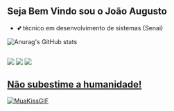 ## Seja Bem Vindo sou o João Augusto 

- 💕 técnico em desenvolvimento de sistemas (Senai)


![Anurag's GitHub stats](https://github-readme-stats.vercel.app/api?username=Joao-Augusto0&show_icons=true&theme=radical)

##

<div>
  <a href="https://www.instagram.com/joao.augustozzz/"target="_blank"><img src="https://img.shields.io/badge/-Instagram-%23E4405F?style=for-the-badge&logo=instagram&logoColor=white" target="_blank"></a>
  <a href = "https://mail.google.com/mail/u/1/?ogbl#inbox"><img src="https://img.shields.io/badge/Gmail-D14836?style=for-the-badge&logo=gmail&logoColor=white" target="_blank"></a>
  <a href = "https://api.whatsapp.com/send?phone=5519987428374"><img src= "https://img.shields.io/badge/WhatsApp-25D366?style=for-the-badge&logo=whatsapp&logoColor=white"
                                                                                                                                           
</div>    
    
## Não subestime a humanidade!
    
![MuaKissGIF](https://user-images.githubusercontent.com/98486135/151452454-58fd152e-5fab-4608-9fa3-bd9649fa107b.gif)
